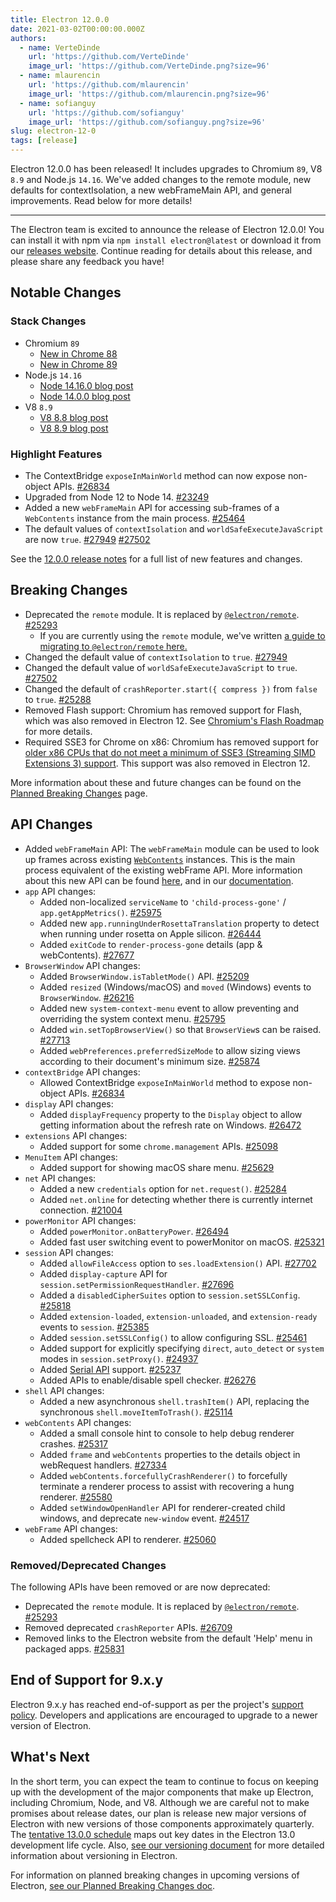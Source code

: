 ```yaml
---
title: Electron 12.0.0
date: 2021-03-02T00:00:00.000Z
authors:
  - name: VerteDinde
    url: 'https://github.com/VerteDinde'
    image_url: 'https://github.com/VerteDinde.png?size=96'
  - name: mlaurencin
    url: 'https://github.com/mlaurencin'
    image_url: 'https://github.com/mlaurencin.png?size=96'
  - name: sofianguy
    url: 'https://github.com/sofianguy'
    image_url: 'https://github.com/sofianguy.png?size=96'
slug: electron-12-0
tags: [release]
---
```


Electron 12.0.0 has been released! It includes upgrades to Chromium `89`, V8 `8.9` and Node.js `14.16`. We've added changes to the remote module, new defaults for contextIsolation, a new webFrameMain API, and general improvements. Read below for more details!

<!-- truncate -->

---

The Electron team is excited to announce the release of Electron 12.0.0! You can install it with npm via `npm install electron@latest` or download it from our [releases website](https://electronjs.org/releases/stable). Continue reading for details about this release, and please share any feedback you have!

## Notable Changes

### Stack Changes

- Chromium `89`
  - [New in Chrome 88](https://developer.chrome.com/blog/new-in-chrome-88/)
  - [New in Chrome 89](https://developer.chrome.com/blog/new-in-chrome-89/)
- Node.js `14.16`
  - [Node 14.16.0 blog post](https://nodejs.org/en/blog/release/v14.16.0/)
  - [Node 14.0.0 blog post](https://nodejs.org/en/blog/release/v14.0.0/)
- V8 `8.9`
  - [V8 8.8 blog post](https://v8.dev/blog/v8-release-88)
  - [V8 8.9 blog post](https://v8.dev/blog/v8-release-89)

### Highlight Features

- The ContextBridge `exposeInMainWorld` method can now expose non-object APIs. [#26834](https://github.com/electron/electron/pull/26834)
- Upgraded from Node 12 to Node 14. [#23249](https://github.com/electron/electron/pull/25249)
- Added a new `webFrameMain` API for accessing sub-frames of a `WebContents` instance from the main process. [#25464](https://github.com/electron/electron/pull/25464)
- The default values of `contextIsolation` and `worldSafeExecuteJavaScript` are now `true`. [#27949](https://github.com/electron/electron/pull/27949) [#27502](https://github.com/electron/electron/pull/27502)

See the [12.0.0 release notes](https://github.com/electron/electron/releases/tag/v12.0.0) for a full list of new features and changes.

## Breaking Changes

- Deprecated the `remote` module. It is replaced by [`@electron/remote`](https://github.com/electron/remote). [#25293](https://github.com/electron/electron/pull/25293)
  - If you are currently using the `remote` module, we've written [a guide to migrating to `@electron/remote` here.](https://github.com/electron/remote#migrating-from-remote)
- Changed the default value of `contextIsolation` to `true`. [#27949](https://github.com/electron/electron/pull/27949)
- Changed the default value of `worldSafeExecuteJavaScript` to `true`. [#27502](https://github.com/electron/electron/pull/27502)
- Changed the default of `crashReporter.start({ compress })` from `false` to `true`. [#25288](https://github.com/electron/electron/pull/25288)
- Removed Flash support: Chromium has removed support for Flash, which was also removed in Electron 12. See [Chromium's Flash Roadmap](https://www.chromium.org/flash-roadmap) for more details.
- Required SSE3 for Chrome on x86: Chromium has removed support for [older x86 CPUs that do not meet a minimum of SSE3 (Streaming SIMD Extensions 3) support](https://docs.google.com/document/d/1QUzL4MGNqX4wiLvukUwBf6FdCL35kCDoEJTm2wMkahw/edit#heading=h.7nki9mck5t64). This support was also removed in Electron 12.

More information about these and future changes can be found on the [Planned Breaking Changes](https://github.com/electron/electron/blob/master/docs/breaking-changes.md) page.

## API Changes

- Added `webFrameMain` API: The `webFrameMain` module can be used to look up frames across existing [`WebContents`](https://www.electronjs.org/docs/api/web-contents.md) instances. This is the main process equivalent of the existing webFrame API. More information about this new API can be found [here](https://github.com/electron/electron/pull/25464), and in our [documentation](https://www.electronjs.org/docs/api/web-frame-main).
- `app` API changes:
  - Added non-localized `serviceName` to `'child-process-gone'` / `app.getAppMetrics()`. [#25975](https://github.com/electron/electron/pull/25975)
  - Added new `app.runningUnderRosettaTranslation` property to detect when running under rosetta on Apple silicon. [#26444](https://github.com/electron/electron/pull/26444)
  - Added `exitCode` to `render-process-gone` details (app & webContents). [#27677](https://github.com/electron/electron/pull/27677)
- `BrowserWindow` API changes:
  - Added `BrowserWindow.isTabletMode()` API. [#25209](https://github.com/electron/electron/pull/25209)
  - Added `resized` (Windows/macOS) and `moved` (Windows) events to `BrowserWindow`. [#26216](https://github.com/electron/electron/pull/26216)
  - Added new `system-context-menu` event to allow preventing and overriding the system context menu. [#25795](https://github.com/electron/electron/pull/25795)
  - Added `win.setTopBrowserView()` so that `BrowserView`s can be raised. [#27713](https://github.com/electron/electron/pull/27713)
  - Added `webPreferences.preferredSizeMode` to allow sizing views according to their document's minimum size. [#25874](https://github.com/electron/electron/pull/25874)
- `contextBridge` API changes:
  - Allowed ContextBridge `exposeInMainWorld` method to expose non-object APIs. [#26834](https://github.com/electron/electron/pull/26834)
- `display` API changes:
  - Added `displayFrequency` property to the `Display` object to allow getting information about the refresh rate on Windows. [#26472](https://github.com/electron/electron/pull/26472)
- `extensions` API changes:
  - Added support for some `chrome.management` APIs. [#25098](https://github.com/electron/electron/pull/25098)
- `MenuItem` API changes:
  - Added support for showing macOS share menu. [#25629](https://github.com/electron/electron/pull/25629)
- `net` API changes:
  - Added a new `credentials` option for `net.request()`. [#25284](https://github.com/electron/electron/pull/25284)
  - Added `net.online` for detecting whether there is currently internet connection. [#21004](https://github.com/electron/electron/pull/21004)
- `powerMonitor` API changes:
  - Added `powerMonitor.onBatteryPower`. [#26494](https://github.com/electron/electron/pull/26494)
  - Added fast user switching event to powerMonitor on macOS. [#25321](https://github.com/electron/electron/pull/25321)
- `session` API changes:
  - Added `allowFileAccess` option to `ses.loadExtension()` API. [#27702](https://github.com/electron/electron/pull/27702)
  - Added `display-capture` API for `session.setPermissionRequestHandler`. [#27696](https://github.com/electron/electron/pull/27696)
  - Added a `disabledCipherSuites` option to `session.setSSLConfig`. [#25818](https://github.com/electron/electron/pull/25818)
  - Added `extension-loaded`, `extension-unloaded`, and `extension-ready` events to `session`. [#25385](https://github.com/electron/electron/pull/25385)
  - Added `session.setSSLConfig()` to allow configuring SSL. [#25461](https://github.com/electron/electron/pull/25461)
  - Added support for explicitly specifying `direct`, `auto_detect` or `system` modes in `session.setProxy()`. [#24937](https://github.com/electron/electron/pull/24937)
  - Added [Serial API](https://web.dev/serial/) support. [#25237](https://github.com/electron/electron/pull/25237)
  - Added APIs to enable/disable spell checker. [#26276](https://github.com/electron/electron/pull/26276)
- `shell` API changes:
  - Added a new asynchronous `shell.trashItem()` API, replacing the synchronous `shell.moveItemToTrash()`. [#25114](https://github.com/electron/electron/pull/25114)
- `webContents` API changes:
  - Added a small console hint to console to help debug renderer crashes. [#25317](https://github.com/electron/electron/pull/25317)
  - Added `frame` and `webContents` properties to the details object in webRequest handlers. [#27334](https://github.com/electron/electron/pull/27334)
  - Added `webContents.forcefullyCrashRenderer()` to forcefully terminate a renderer process to assist with recovering a hung renderer. [#25580](https://github.com/electron/electron/pull/25580)
  - Added `setWindowOpenHandler` API for renderer-created child windows, and deprecate `new-window` event. [#24517](https://github.com/electron/electron/pull/24517)
- `webFrame` API changes:
  - Added spellcheck API to renderer. [#25060](https://github.com/electron/electron/pull/25060)

### Removed/Deprecated Changes

The following APIs have been removed or are now deprecated:

- Deprecated the `remote` module. It is replaced by [`@electron/remote`](https://github.com/electron/remote). [#25293](https://github.com/electron/electron/pull/25293)
- Removed deprecated `crashReporter` APIs. [#26709](https://github.com/electron/electron/pull/26709)
- Removed links to the Electron website from the default 'Help' menu in packaged apps. [#25831](https://github.com/electron/electron/pull/25831)

## End of Support for 9.x.y

Electron 9.x.y has reached end-of-support as per the project's [support policy](https://electronjs.org/docs/tutorial/support#supported-versions). Developers and applications are encouraged to upgrade to a newer version of Electron.

## What's Next

In the short term, you can expect the team to continue to focus on keeping up with the development of the major components that make up Electron, including Chromium, Node, and V8. Although we are careful not to make promises about release dates, our plan is release new major versions of Electron with new versions of those components approximately quarterly. The [tentative 13.0.0 schedule](https://electronjs.org/docs/tutorial/electron-timelines) maps out key dates in the Electron 13.0 development life cycle. Also, [see our versioning document](https://electronjs.org/docs/tutorial/electron-versioning) for more detailed information about versioning in Electron.

For information on planned breaking changes in upcoming versions of Electron, [see our Planned Breaking Changes doc](https://github.com/electron/electron/blob/master/docs/breaking-changes.md).
